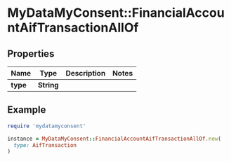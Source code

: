 # MyDataMyConsent::FinancialAccountAifTransactionAllOf

## Properties

| Name | Type | Description | Notes |
| ---- | ---- | ----------- | ----- |
| **type** | **String** |  |  |

## Example

```ruby
require 'mydatamyconsent'

instance = MyDataMyConsent::FinancialAccountAifTransactionAllOf.new(
  type: AifTransaction
)
```

